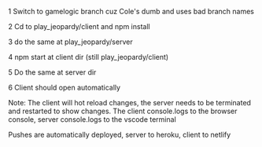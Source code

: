 1 Switch to gamelogic branch cuz Cole's dumb and uses bad branch names

2 Cd to play_jeopardy/client and npm install

3 do the same at play_jeopardy/server

4 npm start at client dir (still play_jeopardy/client)

5 Do the same at server dir

6 Client should open automatically

Note: The client will hot reload changes, the server needs to be terminated and restarted to show changes. 
The client console.logs to the browser console, server console.logs to the vscode terminal

Pushes are automatically deployed, server to heroku, client to netlify